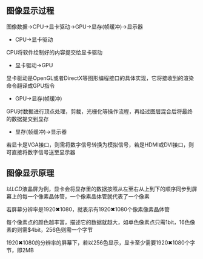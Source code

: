 <!--
 * @Description: 
 * @Version: 1.0
 * @Author: DaLao
 * @Email: dalao_li@163.com
 * @Date: 2021-12-23 15:07:52
 * @LastEditors: dalao
 * @LastEditTime: 2022-04-22 23:14:30
-->


## 图像显示过程


图像数据→CPU→显卡驱动→GPU→显存(帧缓冲)→显示器

- CPU→显卡驱动

CPU将软件绘制好的内容提交给显卡驱动

- 显卡驱动→GPU

显卡驱动是OpenGL或者DirectX等图形编程接口的具体实现，它将接收到的渲染命令翻译成GPU指令

- GPU→显存(帧缓冲)

GPU对数据进行顶点处理，剪裁，光栅化等操作流程，再经过图层混合后将最终的数据提交到显存

- 显存(帧缓冲)→显示器

若显卡是VGA接口，则需将数字信号转换为模拟信号，若是HDMI或DVI接口，则可直接将数字信号送至显示器



## 图像显示原理


以$LCD$液晶屏为例，显卡会将显存里的数据按照从左至右从上到下的顺序同步到屏幕上的每一个像素晶体管，一个像素晶体管就代表了一个像素

若屏幕分辨率是1920✖1080，就表示有1920✖1080个像素像素晶体管

每个像素点的颜色越丰富，描述它的数据就越大，如单色像素点只需1bit，16色像素的则需$4bit，256色则需一个字节

1920✖1080的分辨率的屏幕下，若以256色显示，显卡至少需要1920✖1080个字节，即2MB
